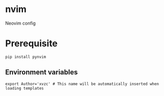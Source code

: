 # nvim
Neovim config 

# Prerequisite
```
pip install pynvim
```

## Environment variables
```
export Author='xvzc' # This name will be automatically inserted when loading templates
```
